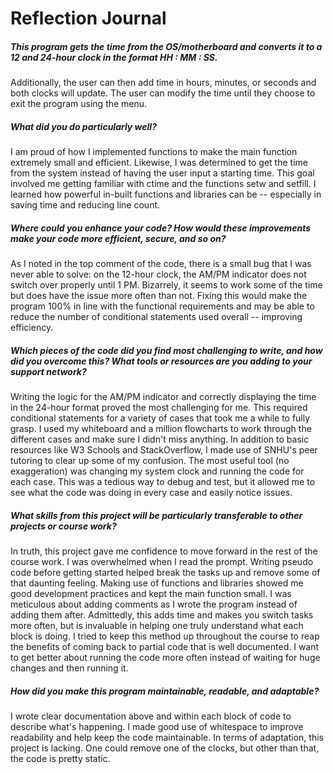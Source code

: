 # Reflection Journal

##### This program gets the time from the OS/motherboard and converts it to a 12 and 24-hour clock in the format HH : MM : SS.  
Additionally, the user can then add time in hours, minutes, or seconds and both clocks will update.
The user can modify the time until they choose to exit the program using the menu.


##### **What did you do particularly well?**

I am proud of how I implemented functions to make the main function extremely small and efficient. 
Likewise, I was determined to get the time from the system instead of having the user input a starting time.
This goal involved me getting familiar with ctime and the functions setw and setfill. 
I learned how powerful in-built functions and libraries can be -- especially in saving time and reducing line count.


##### **Where could you enhance your code? How would these improvements make your code more efficient, secure, and so on?**

As I noted in the top comment of the code, there is a small bug that I was never able to solve: 
on the 12-hour clock, the AM/PM indicator does not switch over properly until 1 PM. 
Bizarrely, it seems to work some of the time but does have the issue more often than not.
Fixing this would make the program 100% in line with the functional requirements and may be able 
to reduce the number of conditional statements used overall -- improving efficiency.


##### **Which pieces of the code did you find most challenging to write, and how did you overcome this? What tools or resources are you adding to your support network?**

Writing the logic for the AM/PM indicator and correctly displaying the time in the 24-hour format proved the most challenging for me.
This required conditional statements for a variety of cases that took me a while to fully grasp.
I used my whiteboard and a million flowcharts to work through the different cases and make sure I didn't miss anything. 
In addition to basic resources like W3 Schools and StackOverflow, I made use of SNHU's peer tutoring to clear up some of my confusion. 
The most useful tool (no exaggeration) was changing my system clock and running the code for each case. 
This was a tedious way to debug and test, but it allowed me to see what the code was doing in every case and easily notice issues. 


##### **What skills from this project will be particularly transferable to other projects or course work?**

In truth, this project gave me confidence to move forward in the rest of the course work. I was overwhelmed when I read the prompt.
Writing pseudo code before getting started helped break the tasks up and remove some of that daunting feeling. 
Making use of functions and libraries showed me good development practices and kept the main function small.
I was meticulous about adding comments as I wrote the program instead of adding them after. 
Admittedly, this adds time and makes you switch tasks more often, but is invaluable in helping one truly understand what each block is doing.
I tried to keep this method up throughout the course to reap the benefits of coming back to partial code that is well documented. 
I want to get better about running the code more often instead of waiting for huge changes and then running it. 


##### **How did you make this program maintainable, readable, and adaptable?**

I wrote clear documentation above and within each block of code to describe what's happening.
I made good use of whitespace to improve readability and help keep the code maintainable.
In terms of adaptation, this project is lacking. One could remove one of the clocks, but other than that, the code is pretty static.
